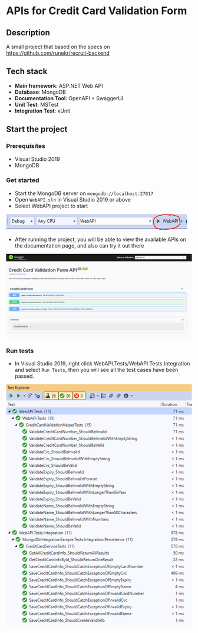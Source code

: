 # APIs for Credit Card Validation Form

## Description
A small project that based on the specs on https://github.com/runekr/recruit-backend

## Tech stack

- **Main framework**: ASP.NET Web API
- **Database**: MongoDB
- **Documentation Tool**: OpenAPI + SwaggerUI
- **Unit Test**: MSTest
- **Integration Test**: xUnit

## Start the project

### Prerequisites
- Visual Studio 2019
- MongoDB

### Get started
- Start the MongoDB server on `mongodb://localhost:27017`
- Open `WebAPI.sln` in Visual Studio 2019 or above
- Select WebAPI project to start

![Start](https://github.com/viannabao/CreditCardValidationForm/blob/master/WebAPI/Resources/screenshot-start.PNG?raw=true)

- After running the project, you will be able to view the available APIs on the documentation page, and also can try it out there

![Preview](https://raw.githubusercontent.com/viannabao/CreditCardValidationForm/master/WebAPI/Resources/screenshot-doc.PNG)

### Run tests
- In Visual Studio 2019, right click WebAPI.Tests/WebAPI.Tests.Integration and select `Run Tests`, then you will see all the test cases have been passed.

![Tests](https://raw.githubusercontent.com/viannabao/CreditCardValidationForm/master/WebAPI/Resources/screenshot-tests.PNG)





